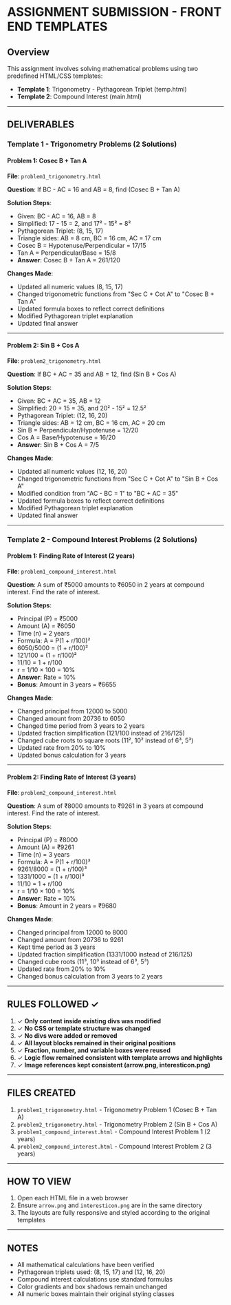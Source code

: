# ASSIGNMENT SUBMISSION - FRONT END TEMPLATES

## Overview
This assignment involves solving mathematical problems using two predefined HTML/CSS templates:
- **Template 1**: Trigonometry - Pythagorean Triplet (temp.html)
- **Template 2**: Compound Interest (main.html)

---

## DELIVERABLES

### Template 1 - Trigonometry Problems (2 Solutions)

#### **Problem 1: Cosec B + Tan A**
**File**: `problem1_trigonometry.html`

**Question**: If BC - AC = 16 and AB = 8, find (Cosec B + Tan A)

**Solution Steps**:
- Given: BC - AC = 16, AB = 8
- Simplified: 17 - 15 = 2, and 17² - 15² = 8²
- Pythagorean Triplet: (8, 15, 17)
- Triangle sides: AB = 8 cm, BC = 16 cm, AC = 17 cm
- Cosec B = Hypotenuse/Perpendicular = 17/15
- Tan A = Perpendicular/Base = 15/8
- **Answer**: Cosec B + Tan A = 261/120

**Changes Made**:
- Updated all numeric values (8, 15, 17)
- Changed trigonometric functions from "Sec C + Cot A" to "Cosec B + Tan A"
- Updated formula boxes to reflect correct definitions
- Modified Pythagorean triplet explanation
- Updated final answer

---

#### **Problem 2: Sin B + Cos A**
**File**: `problem2_trigonometry.html`

**Question**: If BC + AC = 35 and AB = 12, find (Sin B + Cos A)

**Solution Steps**:
- Given: BC + AC = 35, AB = 12
- Simplified: 20 + 15 = 35, and 20² - 15² = 12.5²
- Pythagorean Triplet: (12, 16, 20)
- Triangle sides: AB = 12 cm, BC = 16 cm, AC = 20 cm
- Sin B = Perpendicular/Hypotenuse = 12/20
- Cos A = Base/Hypotenuse = 16/20
- **Answer**: Sin B + Cos A = 7/5

**Changes Made**:
- Updated all numeric values (12, 16, 20)
- Changed trigonometric functions from "Sec C + Cot A" to "Sin B + Cos A"
- Modified condition from "AC - BC = 1" to "BC + AC = 35"
- Updated formula boxes to reflect correct definitions
- Modified Pythagorean triplet explanation
- Updated final answer

---

### Template 2 - Compound Interest Problems (2 Solutions)

#### **Problem 1: Finding Rate of Interest (2 years)**
**File**: `problem1_compound_interest.html`

**Question**: A sum of ₹5000 amounts to ₹6050 in 2 years at compound interest. Find the rate of interest.

**Solution Steps**:
- Principal (P) = ₹5000
- Amount (A) = ₹6050
- Time (n) = 2 years
- Formula: A = P(1 + r/100)²
- 6050/5000 = (1 + r/100)²
- 121/100 = (1 + r/100)²
- 11/10 = 1 + r/100
- r = 1/10 × 100 = 10%
- **Answer**: Rate = 10%
- **Bonus**: Amount in 3 years = ₹6655

**Changes Made**:
- Changed principal from 12000 to 5000
- Changed amount from 20736 to 6050
- Changed time period from 3 years to 2 years
- Updated fraction simplification (121/100 instead of 216/125)
- Changed cube roots to square roots (11², 10² instead of 6³, 5³)
- Updated rate from 20% to 10%
- Updated bonus calculation for 3 years

---

#### **Problem 2: Finding Rate of Interest (3 years)**
**File**: `problem2_compound_interest.html`

**Question**: A sum of ₹8000 amounts to ₹9261 in 3 years at compound interest. Find the rate of interest.

**Solution Steps**:
- Principal (P) = ₹8000
- Amount (A) = ₹9261
- Time (n) = 3 years
- Formula: A = P(1 + r/100)³
- 9261/8000 = (1 + r/100)³
- 1331/1000 = (1 + r/100)³
- 11/10 = 1 + r/100
- r = 1/10 × 100 = 10%
- **Answer**: Rate = 10%
- **Bonus**: Amount in 2 years = ₹9680

**Changes Made**:
- Changed principal from 12000 to 8000
- Changed amount from 20736 to 9261
- Kept time period as 3 years
- Updated fraction simplification (1331/1000 instead of 216/125)
- Changed cube roots (11³, 10³ instead of 6³, 5³)
- Updated rate from 20% to 10%
- Changed bonus calculation from 3 years to 2 years

---

## RULES FOLLOWED ✓

1. ✓ **Only content inside existing divs was modified**
2. ✓ **No CSS or template structure was changed**
3. ✓ **No divs were added or removed**
4. ✓ **All layout blocks remained in their original positions**
5. ✓ **Fraction, number, and variable boxes were reused**
6. ✓ **Logic flow remained consistent with template arrows and highlights**
7. ✓ **Image references kept consistent (arrow.png, interesticon.png)**

---

## FILES CREATED

1. `problem1_trigonometry.html` - Trigonometry Problem 1 (Cosec B + Tan A)
2. `problem2_trigonometry.html` - Trigonometry Problem 2 (Sin B + Cos A)
3. `problem1_compound_interest.html` - Compound Interest Problem 1 (2 years)
4. `problem2_compound_interest.html` - Compound Interest Problem 2 (3 years)

---

## HOW TO VIEW

1. Open each HTML file in a web browser
2. Ensure `arrow.png` and `interesticon.png` are in the same directory
3. The layouts are fully responsive and styled according to the original templates

---

## NOTES

- All mathematical calculations have been verified
- Pythagorean triplets used: (8, 15, 17) and (12, 16, 20)
- Compound interest calculations use standard formulas
- Color gradients and box shadows remain unchanged
- All numeric boxes maintain their original styling classes
